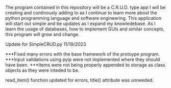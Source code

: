 The program contained in this repository will be a C.R.U.D. type app I will be creating and continously adding to as I continue to learn more about the python programming language
and software engineering. This application will start out simple and be updates as I expand my knowledebase.
As I learn the usage of databases, how to implement GUIs and similar concepts, this program will grow and change.

Update for SimpleCRUD.py 11/19/2023

***Fixed many errors with the base framework of the protoype program.
***Input validations using pyip were not implemented where they should have been. 
***Items were not being properly appended to storage as class objects as they were inteded to be.

read_item() function updated for errors, title() attribute was unneeded. 

